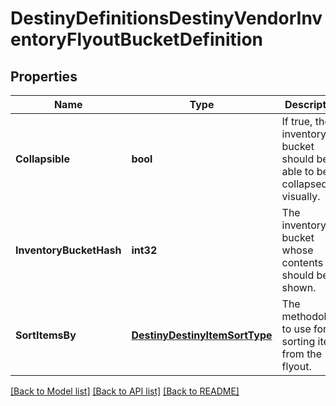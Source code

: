 # DestinyDefinitionsDestinyVendorInventoryFlyoutBucketDefinition

## Properties
Name | Type | Description | Notes
------------ | ------------- | ------------- | -------------
**Collapsible** | **bool** | If true, the inventory bucket should be able to be collapsed visually. | [optional] 
**InventoryBucketHash** | **int32** | The inventory bucket whose contents should be shown. | [optional] 
**SortItemsBy** | [**DestinyDestinyItemSortType**](Destiny.DestinyItemSortType.md) | The methodology to use for sorting items from the flyout. | [optional] 

[[Back to Model list]](../README.md#documentation-for-models) [[Back to API list]](../README.md#documentation-for-api-endpoints) [[Back to README]](../README.md)



